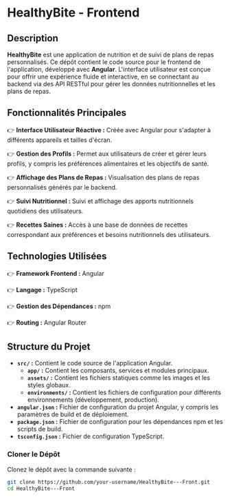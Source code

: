 # HealthyBite - Frontend

## Description

**HealthyBite** est une application de nutrition et de suivi de plans de repas personnalisés. Ce dépôt contient le code source pour le frontend de l'application, développé avec **Angular**. L'interface utilisateur est conçue pour offrir une expérience fluide et interactive, en se connectant au backend via des API RESTful pour gérer les données nutritionnelles et les plans de repas.

## Fonctionnalités Principales

👉 **Interface Utilisateur Réactive :** Créée avec Angular pour s'adapter à différents appareils et tailles d'écran.

👉 **Gestion des Profils :** Permet aux utilisateurs de créer et gérer leurs profils, y compris les préférences alimentaires et les objectifs de santé.

👉 **Affichage des Plans de Repas :** Visualisation des plans de repas personnalisés générés par le backend.

👉 **Suivi Nutritionnel :** Suivi et affichage des apports nutritionnels quotidiens des utilisateurs.

👉 **Recettes Saines :** Accès à une base de données de recettes correspondant aux préférences et besoins nutritionnels des utilisateurs.

## Technologies Utilisées

👉 **Framework Frontend :** Angular

👉 **Langage :** TypeScript

👉 **Gestion des Dépendances :** npm

👉 **Routing :** Angular Router

## Structure du Projet

- **`src/` :** Contient le code source de l'application Angular.
  - **`app/` :** Contient les composants, services et modules principaux.
  - **`assets/` :** Contient les fichiers statiques comme les images et les styles globaux.
  - **`environments/` :** Contient les fichiers de configuration pour différents environnements (développement, production).
- **`angular.json` :** Fichier de configuration du projet Angular, y compris les paramètres de build et de déploiement.
- **`package.json` :** Fichier de configuration pour les dépendances npm et les scripts de build.
- **`tsconfig.json` :** Fichier de configuration TypeScript.



### Cloner le Dépôt

Clonez le dépôt avec la commande suivante :

```bash
git clone https://github.com/your-username/HealthyBite---Front.git
cd HealthyBite---Front
